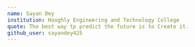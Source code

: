 ```yaml
---
name: Sayan Dey
institution: Hooghly Engineering and Technology College
quote: The best way tp predict the future is to Create it.
github_user: sayandey425
---
```

